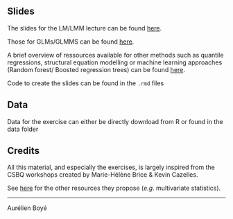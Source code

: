 ## Slides

The slides for the LM/LMM lecture can be found [here](https://aurelienboye.github.io/LM_LMM_GLM_GLMM/01_LM_LMM.html). 

Those for GLMs/GLMMS can be found [here](https://aurelienboye.github.io/LM_LMM_GLM_GLMM/02_GLM_GLMM.html). 

A brief overview of ressources available for other methods such as quantile regressions, structural equation modelling or machine learning approaches (Random forest/ Boosted regression trees) can be found [here](https://aurelienboye.github.io/LM_LMM_GLM_GLMM/03_other_univariate_methods.html).

Code to create the slides can be found in the `.rmd` files

## Data

Data for the exercise can either be directly download from R or found in the data folder

## Credits 

All this material, and especially the exercises, is largely inspired from the CSBQ workshops created by Marie-Hélène Brice & Kevin Cazelles. 

See [here](https://github.com/QCBSRworkshops) for the other resources they propose (*e.g.* multivariate statistics).

---

Aurélien Boyé
